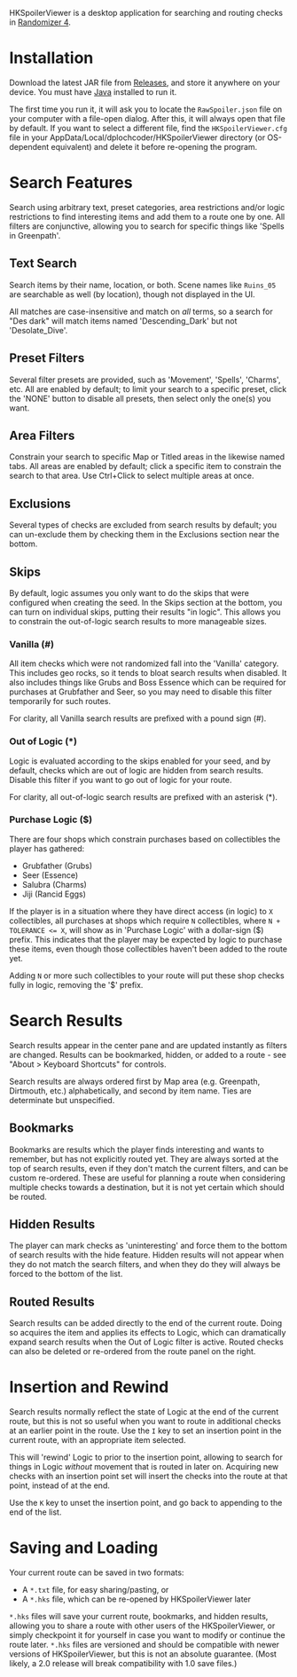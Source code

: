 HKSpoilerViewer is a desktop application for searching and routing checks in [Randomizer 4](https://github.com/homothetyhk/RandomizerMod).

# Installation

Download the latest JAR file from [Releases](https://github.com/dplochcoder/hkspoilerviewer/releases), and store it anywhere on your device. You must have [Java](https://www.java.com/en/) installed to run it.

The first time you run it, it will ask you to locate the `RawSpoiler.json` file on your computer with a file-open dialog. After this, it will always open that file by default. If you want to select a different file, find the `HKSpoilerViewer.cfg` file in your AppData/Local/dplochcoder/HKSpoilerViewer directory (or OS-dependent equivalent) and delete it before re-opening the program.

# Search Features

Search using arbitrary text, preset categories, area restrictions and/or logic restrictions to find interesting items and add them to a route one by one. All filters are conjunctive, allowing you to search for specific things like 'Spells in Greenpath'.

## Text Search

Search items by their name, location, or both. Scene names like `Ruins_05` are searchable as well (by location), though not displayed in the UI.

All matches are case-insensitive and match on *all* terms, so a search for "Des dark" will match items named 'Descending_Dark' but not 'Desolate_Dive'.

## Preset Filters

Several filter presets are provided, such as 'Movement', 'Spells', 'Charms', etc. All are enabled by default; to limit your search to a specific preset, click the 'NONE' button to disable all presets, then select only the one(s) you want.

## Area Filters

Constrain your search to specific Map or Titled areas in the likewise named tabs. All areas are enabled by default; click a specific item to constrain the search to that area. Use Ctrl+Click to select multiple areas at once.

## Exclusions

Several types of checks are excluded from search results by default; you can un-exclude them by checking them in the Exclusions section near the bottom.

## Skips

By default, logic assumes you only want to do the skips that were configured when creating the seed. In the Skips section at the bottom, you can turn on individual skips, putting their results "in logic". This allows you to constrain the out-of-logic search results to more manageable sizes.

### Vanilla (#)

All item checks which were not randomized fall into the 'Vanilla' category. This includes geo rocks, so it tends to bloat search results when disabled. It also includes things like Grubs and Boss Essence which can be required for purchases at Grubfather and Seer, so you may need to disable this filter temporarily for such routes.

For clarity, all Vanilla search results are prefixed with a pound sign (#).

### Out of Logic (*)

Logic is evaluated according to the skips enabled for your seed, and by default, checks which are out of logic are hidden from search results. Disable this filter if you want to go out of logic for your route.

For clarity, all out-of-logic search results are prefixed with an asterisk (*).

### Purchase Logic ($)

There are four shops which constrain purchases based on collectibles the player has gathered:

  - Grubfather (Grubs)
  - Seer (Essence)
  - Salubra (Charms)
  - Jiji (Rancid Eggs)

If the player is in a situation where they have direct access (in logic) to `X` collectibles, all purchases at shops which require `N` collectibles, where `N + TOLERANCE <= X`, will show as in 'Purchase Logic' with a dollar-sign ($) prefix. This indicates that the player may be expected by logic to purchase these items, even though those collectibles haven't been added to the route yet.

Adding `N` or more such collectibles to your route will put these shop checks fully in logic, removing the '$' prefix.

# Search Results

Search results appear in the center pane and are updated instantly as filters are changed. Results can be bookmarked, hidden, or added to a route - see "About > Keyboard Shortcuts" for controls.

Search results are always ordered first by Map area (e.g. Greenpath, Dirtmouth, etc.) alphabetically, and second by item name. Ties are determinate but unspecified.

## Bookmarks

Bookmarks are results which the player finds interesting and wants to remember, but has not explicitly routed yet. They are always sorted at the top of search results, even if they don't match the current filters, and can be custom re-ordered. These are useful for planning a route when considering multiple checks towards a destination, but it is not yet certain which should be routed.

## Hidden Results

The player can mark checks as 'uninteresting' and force them to the bottom of search results with the hide feature. Hidden results will not appear when they do not match the search filters, and when they do they will always be forced to the bottom of the list.

## Routed Results

Search results can be added directly to the end of the current route. Doing so acquires the item and applies its effects to Logic, which can dramatically expand search results when the Out of Logic filter is active. Routed checks can also be deleted or re-ordered from the route panel on the right.

# Insertion and Rewind

Search results normally reflect the state of Logic at the end of the current route, but this is not so useful when you want to route in additional checks at an earlier point in the route. Use the `I` key to set an insertion point
in the current route, with an appropriate item selected.

This will 'rewind' Logic to prior to the insertion point, allowing to search for things in Logic *without* movement
that is routed in later on. Acquiring new checks with an insertion point set will insert the checks into the route at that point, instead of at the end.

Use the `K` key to unset the insertion point, and go back to appending to the end of the list.

# Saving and Loading

Your current route can be saved in two formats:

  - A `*.txt` file, for easy sharing/pasting, or
  - A `*.hks` file, which can be re-opened by HKSpoilerViewer later
  
`*.hks` files will save your current route, bookmarks, and hidden results, allowing you to share a route with other users of the HKSpoilerViewer, or simply checkpoint it for yourself in case you want to modify or continue the route later. `*.hks` files are versioned and should be compatible with newer versions of HKSpoilerViewer, but this is not an absolute guarantee.  (Most likely, a 2.0 release will break compatibility with 1.0 save files.) 
